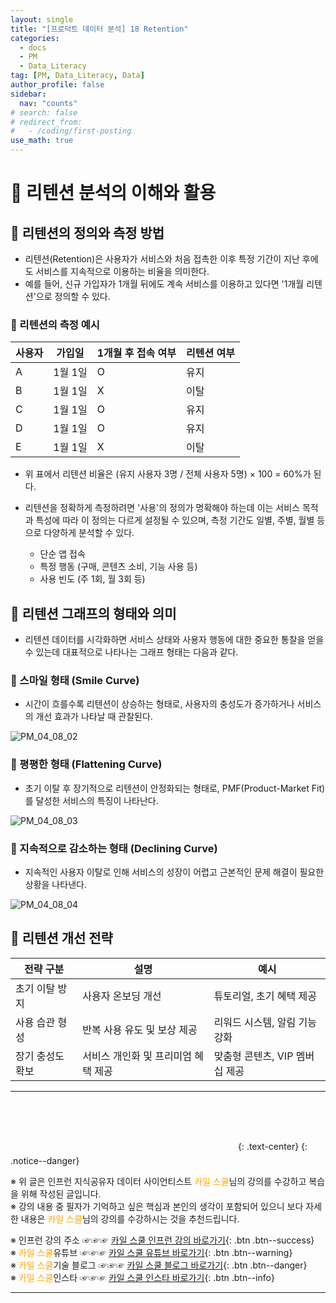 ```yaml
---
layout: single
title: "[프로덕트 데이터 분석] 18 Retention"
categories:
  - docs
  - PM
  - Data_Literacy
tag: [PM, Data_Literacy, Data]
author_profile: false
sidebar:
  nav: "counts"
# search: false
# redirect_from:
#   - /coding/first-posting
use_math: true
---
```


# 👑 리텐션 분석의 이해와 활용

## 🍧 리텐션의 정의와 측정 방법

- 리텐션(Retention)은 사용자가 서비스와 처음 접촉한 이후 특정 기간이 지난 후에도 서비스를 지속적으로 이용하는 비율을 의미한다.
- 예를 들어, 신규 가입자가 1개월 뒤에도 계속 서비스를 이용하고 있다면 '1개월 리텐션'으로 정의할 수 있다.

### 🍥 리텐션의 측정 예시

| 사용자 | 가입일  | 1개월 후 접속 여부 | 리텐션 여부 |
| ------ | ------- | ------------------ | ----------- |
| A      | 1월 1일 | O                  | 유지        |
| B      | 1월 1일 | X                  | 이탈        |
| C      | 1월 1일 | O                  | 유지        |
| D      | 1월 1일 | O                  | 유지        |
| E      | 1월 1일 | X                  | 이탈        |

- 위 표에서 리텐션 비율은 (유지 사용자 3명 / 전체 사용자 5명) × 100 = 60%가 된다.

- 리텐션을 정확하게 측정하려면 '사용'의 정의가 명확해야 하는데 이는 서비스 목적과 특성에 따라 이 정의는 다르게 설정될 수 있으며, 측정 기간도 일별, 주별, 월별 등으로 다양하게 분석할 수 있다.

  - 단순 앱 접속
  - 특정 행동 (구매, 콘텐츠 소비, 기능 사용 등)
  - 사용 빈도 (주 1회, 월 3회 등)

## 🍧 리텐션 그래프의 형태와 의미

- 리텐션 데이터를 시각화하면 서비스 상태와 사용자 행동에 대한 중요한 통찰을 얻을 수 있는데 대표적으로 나타나는 그래프 형태는 다음과 같다.

### 🍥 스마일 형태 (Smile Curve)

- 시간이 흐를수록 리텐션이 상승하는 형태로, 사용자의 충성도가 증가하거나 서비스의 개선 효과가 나타날 때 관찰된다.

![PM_04_08_02]({{site.url}}/images/2025-03-25-PM/04_08_02.png)

### 🍥 평평한 형태 (Flattening Curve)

- 초기 이탈 후 장기적으로 리텐션이 안정화되는 형태로, PMF(Product-Market Fit)를 달성한 서비스의 특징이 나타난다.

![PM_04_08_03]({{site.url}}/images/2025-03-25-PM/04_08_03.png)

### 🍥 지속적으로 감소하는 형태 (Declining Curve)

- 지속적인 사용자 이탈로 인해 서비스의 성장이 어렵고 근본적인 문제 해결이 필요한 상황을 나타낸다.

![PM_04_08_04]({{site.url}}/images/2025-03-25-PM/04_08_04.png)

## 🍧 리텐션 개선 전략

| 전략 구분        | 설명                                | 예시                           |
| ---------------- | ----------------------------------- | ------------------------------ |
| 초기 이탈 방지   | 사용자 온보딩 개선                  | 튜토리얼, 초기 혜택 제공       |
| 사용 습관 형성   | 반복 사용 유도 및 보상 제공         | 리워드 시스템, 알림 기능 강화  |
| 장기 충성도 확보 | 서비스 개인화 및 프리미엄 혜택 제공 | 맞춤형 콘텐츠, VIP 멤버십 제공 |

---

<a style="font-size:30px; color: white;">⇩⇩⇩⇩⇩⇩⇩⇩⇩⇩⇩⇩출처⇩⇩⇩⇩⇩⇩⇩⇩⇩⇩⇩⇩</a>
{: .text-center}
{: .notice--danger}

※ 위 글은 인프런 지식공유자 데이터 사이언티스트 <a style="color: orange;">카일 스쿨</a>님의 강의를 수강하고 복습을 위해 작성된 글입니다.<br>
※ 강의 내용 중 필자가 기억하고 싶은 핵심과 본인의 생각이 포함되어 있으니 보다 자세한 내용은 <a style="color: orange;">카일 스쿨</a>님의 강의를 수강하시는 것을 추천드립니다. <br>

※ 인프런 강의 주소 ☞☞☞ [카일 스쿨 인프런 강의 바로가기](https://www.inflearn.com/course/pm-%EB%8D%B0%EC%9D%B4%ED%84%B0-%EB%A6%AC%ED%84%B0%EB%9F%AC%EC%8B%9C){: .btn .btn--success}<br>
※ <a style="color: orange;">카일 스쿨</a>유튜브 ☞☞☞ [카일 스쿨 유튜브 바로가기](https://www.youtube.com/c/kyleschool){: .btn .btn--warning}<br>
※ <a style="color: orange;">카일 스쿨</a>기술 블로그 ☞☞☞ [카일 스쿨 블로그 바로가기](https://zzsza.github.io/){: .btn .btn--danger}<br>
※ <a style="color: orange;">카일 스쿨</a>인스타 ☞☞☞ [카일 스쿨 인스타 바로가기](https://www.instagram.com/data.scientist/){: .btn .btn--info}

---
